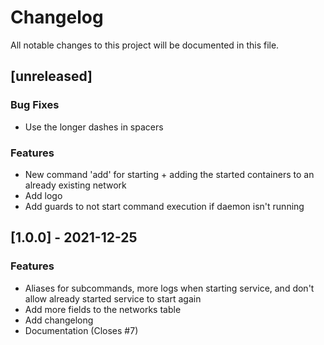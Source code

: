 # Changelog
All notable changes to this project will be documented in this file.

## [unreleased]

### Bug Fixes

- Use the longer dashes in spacers

### Features

- New command 'add' for starting + adding the started containers to an already existing network
- Add logo
- Add guards to not start command execution if daemon isn't running

## [1.0.0] - 2021-12-25

### Features

- Aliases for subcommands, more logs when starting service, and don't allow already started service to start again
- Add more fields to the networks table
- Add changelong
- Documentation (Closes #7)

<!-- generated by git-cliff -->
